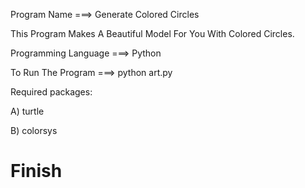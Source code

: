Program Name ===> Generate Colored Circles

This Program Makes A Beautiful Model For You With Colored Circles.

Programming Language ===> Python

To Run The Program ===> python art.py

Required packages:

A) turtle 

B) colorsys 

# Finish
